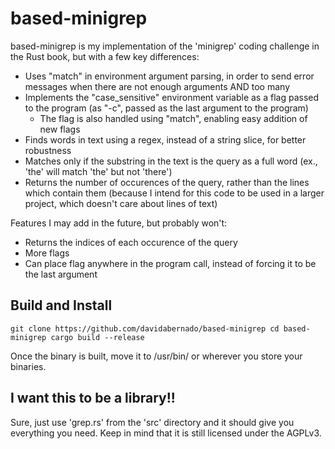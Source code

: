 # based-minigrep
based-minigrep is my implementation of the 'minigrep' coding challenge in the Rust book, but with a few key differences:

- Uses "match" in environment argument parsing, in order to send error messages when there are not enough arguments AND too many
- Implements the "case_sensitive" environment variable as a flag passed to the program (as "-c", passed as the last argument to the program)
	- The flag is also handled using "match", enabling easy addition of new flags
- Finds words in text using a regex, instead of a string slice, for better robustness
- Matches only if the substring in the text is the query as a full word (ex., 'the' will match 'the' but not 'there')
- Returns the number of occurences of the query, rather than the lines which contain them (because I intend for this code to be used in a larger project, which doesn't care about lines of text)

Features I may add in the future, but probably won't:

- Returns the indices of each occurence of the query
- More flags
- Can place flag anywhere in the program call, instead of forcing it to be the last argument

## Build and Install
`git clone https://github.com/davidabernado/based-minigrep
 cd based-minigrep
 cargo build --release`

 Once the binary is built, move it to /usr/bin/ or wherever you store your binaries.

## I want this to be a library!!
Sure, just use 'grep.rs' from the 'src' directory and it should give you everything you need. Keep in mind that it is still licensed under the AGPLv3.
